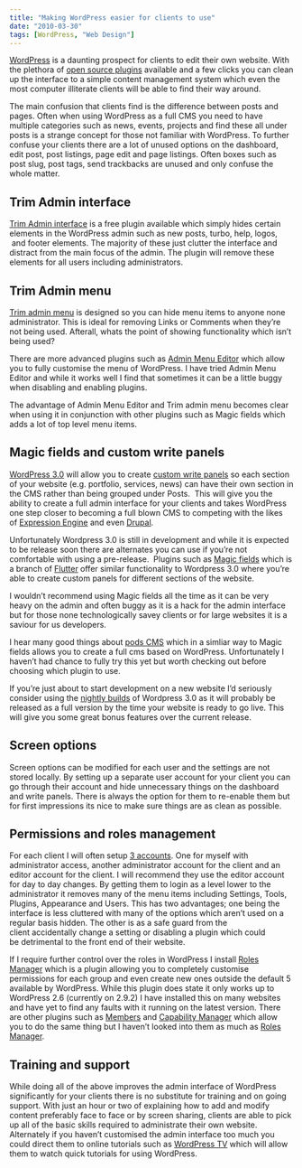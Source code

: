```yaml
---
title: "Making WordPress easier for clients to use"
date: "2010-03-30"
tags: [WordPress, "Web Design"]
---
```


[WordPress](http://www.wordpress.org/) is a daunting prospect for clients to edit their own website. With the plethora of [open source plugins](http://wordpress.org/extend/plugins/) available and a few clicks you can clean up the interface to a simple content management system which even the most computer illiterate clients will be able to find their way around.

The main confusion that clients find is the difference between posts and pages. Often when using WordPress as a full CMS you need to have multiple categories such as news, events, projects and find these all under posts is a strange concept for those not familiar with WordPress. To further confuse your clients there are a lot of unused options on the dashboard, edit post, post listings, page edit and page listings. Often boxes such as post slug, post tags, send trackbacks are unused and only confuse the whole matter.

## Trim Admin interface

[Trim Admin interface](http://wordpress.org/extend/plugins/admin-trim-interface/) is a free plugin available which simply hides certain elements in the WordPress admin such as new posts, turbo, help, logos,  and footer elements. The majority of these just clutter the interface and distract from the main focus of the admin. The plugin will remove these elements for all users including administrators.

## Trim Admin menu

[Trim admin menu](http://wordpress.org/extend/plugins/trim-admin-menu/) is designed so you can hide menu items to anyone none administrator. This is ideal for removing Links or Comments when they’re not being used. Afterall, whats the point of showing functionality which isn’t being used?

There are more advanced plugins such as [Admin Menu Editor](http://w-shadow.com/blog/2008/12/20/admin-menu-editor-for-wordpress/) which allow you to fully customise the menu of WordPress. I have tried Admin Menu Editor and while it works well I find that sometimes it can be a little buggy when disabling and enabling plugins.

The advantage of Admin Menu Editor and Trim admin menu becomes clear when using it in conjunction with other plugins such as Magic fields which adds a lot of top level menu items.

## Magic fields and custom write panels

[WordPress 3.0](http://www.blogohblog.com/whats-new-in-wordpress-3-0/) will allow you to create [custom write panels](http://codex.wordpress.org/Function_Reference/register_post_type) so each section of your website (e.g. portfolio, services, news) can have their own section in the CMS rather than being grouped under Posts.  This will give you the ability to create a full admin interface for your clients and takes WordPress one step closer to becoming a full blown CMS to competing with the likes of [Expression Engine](http://expressionengine.com/) and even [Drupal](http://www.drupal.org/).

Unfortunately Wordpress 3.0 is still in development and while it is expected to be release soon there are alternates you can use if you’re not comfortable with using a pre-release.  Plugins such as [Magic fields](http://magicfields.org/) which is a branch of [Flutter](http://flutter.freshout.us/) offer similar functionality to Wordpress 3.0 where you’re able to create custom panels for different sections of the website.

I wouldn’t recommend using Magic fields all the time as it can be very heavy on the admin and often buggy as it is a hack for the admin interface but for those none technologically savey clients or for large websites it is a saviour for us developers.

I hear many good things about [pods CMS](http://podscms.org/) which in a simliar way to Magic fields allows you to create a full cms based on WordPress. Unfortunately I haven’t had chance to fully try this yet but worth checking out before choosing which plugin to use.

If you’re just about to start development on a new website I’d seriously consider using the [nightly builds](http://wordpress.org/download/nightly/) of Wordpress 3.0 as it will probably be released as a full version by the time your website is ready to go live. This will give you some great bonus features over the current release.

## Screen options

Screen options can be modified for each user and the settings are not stored locally. By setting up a separate user account for your client you can go through their account and hide unnecessary things on the dashboard and write panels. There is always the option for them to re-enable them but for first impressions its nice to make sure things are as clean as possible.

## Permissions and roles management

For each client I will often setup [3 accounts](http://codex.wordpress.org/Roles_and_Capabilities). One for myself with administrator access, another administrator account for the client and an editor account for the client. I will recommend they use the editor account for day to day changes. By getting them to login as a level lower to the administrator it removes many of the menu items including Settings, Tools, Plugins, Appearance and Users. This has two advantages; one being the interface is less cluttered with many of the options which aren’t used on a regular basis hidden. The other is as a safe guard from the client accidentally change a setting or disabling a plugin which could be detrimental to the front end of their website.

If I require further control over the roles in WordPress I install [Roles Manager](http://www.im-web-gefunden.de/wordpress-plugins/role-manager/) which is a plugin allowing you to completely customise permissions for each group and even create new ones outside the default 5 available by WordPress. While this plugin does state it only works up to WordPress 2.6 (currently on 2.9.2) I have installed this on many websites and have yet to find any faults with it running on the latest version. There are other plugins such as [Members](http://wordpress.org/extend/plugins/members/) and [Capability Manager](http://wordpress.org/extend/plugins/capsman/) which allow you to do the same thing but I haven’t looked into them as much as [Roles Manager](http://www.im-web-gefunden.de/wordpress-plugins/role-manager/).

## Training and support

While doing all of the above improves the admin interface of WordPress significantly for your clients there is no substitute for training and on going support. With just an hour or two of explaining how to add and modify content preferably face to face or by screen sharing, clients are able to pick up all of the basic skills required to administrate their own website. Alternately if you haven’t customised the admin interface too much you could direct them to online tutorials such as [WordPress TV](http://wordpress.tv/) which will allow them to watch quick tutorials for using WordPress.